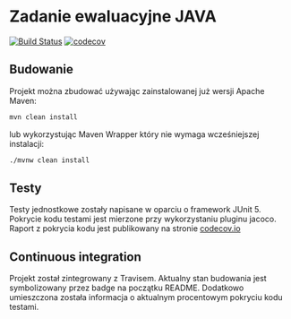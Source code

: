 # Zadanie ewaluacyjne JAVA

[![Build Status](https://travis-ci.com/sylwiaxbiniek/ZadanieJava.svg?branch=master)](https://travis-ci.com/sylwiaxbiniek/ZadanieJava)
[![codecov](https://codecov.io/gh/sylwiaxbiniek/ZadanieJava/branch/master/graph/badge.svg)](https://codecov.io/gh/sylwiaxbiniek/ZadanieJava)

## Budowanie

Projekt można zbudować używając zainstalowanej już wersji Apache Maven:

```bash
mvn clean install
```

lub wykorzystując Maven Wrapper który nie wymaga wcześniejszej instalacji:

```bash
./mvnw clean install
```

## Testy

Testy jednostkowe zostały napisane w oparciu o framework JUnit 5. Pokrycie kodu testami jest mierzone przy wykorzystaniu pluginu jacoco. Raport z pokrycia kodu jest publikowany na stronie [codecov.io](https://codecov.io/gh/sylwiaxbiniek/ZadanieJava)

## Continuous integration

Projekt został zintegrowany z Travisem. Aktualny stan budowania jest symbolizowany przez badge na początku README. Dodatkowo umieszczona została informacja o aktualnym procentowym pokryciu kodu testami.
